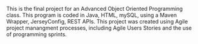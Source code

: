 This is the final project for an Advanced Object Oriented Programming class. This program is coded in Java, HTML, mySQL,  using a Maven Wrapper, JerseyConfig, REST APIs. 
This project was created using Agile project manangment processes, including Agile Users Stories and the use of programming sprints.
